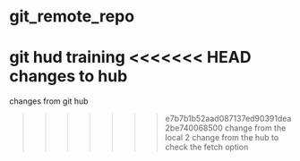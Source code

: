 # git_remote_repo
git hud training
<<<<<<< HEAD
changes to hub 
=======
changes from git hub
>>>>>>> e7b7b1b52aad087137ed90391dea2be740068500
change from the local
2 change from the hub
to check the fetch option
